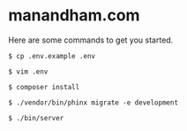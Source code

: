 # manandham.com

Here are some commands to get you started.

````
$ cp .env.example .env

$ vim .env

$ composer install

$ ./vendor/bin/phinx migrate -e development

$ ./bin/server
````

